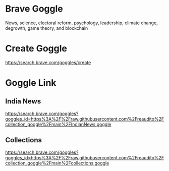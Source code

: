 # Brave Goggle

News, science, electoral reform, psychology, leadership, climate change, degrowth, game theory, and blockchain

# Create Goggle
https://search.brave.com/goggles/create



# Goggle Link

## India News

https://search.brave.com/goggles?goggles_id=https%3A%2F%2Fraw.githubusercontent.com%2Freaudito%2Fcollection_goggle%2Fmain%2FIndianNews.goggle

## Collections

https://search.brave.com/goggles?goggles_id=https%3A%2F%2Fraw.githubusercontent.com%2Freaudito%2Fcollection_goggle%2Fmain%2Fcollections.goggle